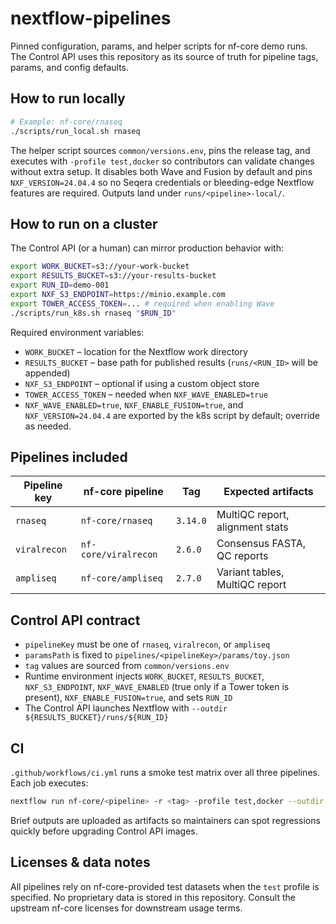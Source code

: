 # nextflow-pipelines

Pinned configuration, params, and helper scripts for nf-core demo runs. The Control API uses this repository as its source of truth for pipeline tags, params, and config defaults.

## How to run locally

```bash
# Example: nf-core/rnaseq
./scripts/run_local.sh rnaseq
```

The helper script sources `common/versions.env`, pins the release tag, and executes with `-profile test,docker` so contributors can validate changes without extra setup. It disables both Wave and Fusion by default and pins `NXF_VERSION=24.04.4` so no Seqera credentials or bleeding-edge Nextflow features are required. Outputs land under `runs/<pipeline>-local/`.

## How to run on a cluster

The Control API (or a human) can mirror production behavior with:

```bash
export WORK_BUCKET=s3://your-work-bucket
export RESULTS_BUCKET=s3://your-results-bucket
export RUN_ID=demo-001
export NXF_S3_ENDPOINT=https://minio.example.com
export TOWER_ACCESS_TOKEN=... # required when enabling Wave
./scripts/run_k8s.sh rnaseq "$RUN_ID"
```

Required environment variables:

- `WORK_BUCKET` – location for the Nextflow work directory
- `RESULTS_BUCKET` – base path for published results (`runs/<RUN_ID>` will be appended)
- `NXF_S3_ENDPOINT` – optional if using a custom object store
- `TOWER_ACCESS_TOKEN` – needed when `NXF_WAVE_ENABLED=true`
- `NXF_WAVE_ENABLED=true`, `NXF_ENABLE_FUSION=true`, and `NXF_VERSION=24.04.4` are exported by the k8s script by default; override as needed.

## Pipelines included

| Pipeline key | nf-core pipeline | Tag | Expected artifacts |
| --- | --- | --- | --- |
| `rnaseq` | `nf-core/rnaseq` | `3.14.0` | MultiQC report, alignment stats |
| `viralrecon` | `nf-core/viralrecon` | `2.6.0` | Consensus FASTA, QC reports |
| `ampliseq` | `nf-core/ampliseq` | `2.7.0` | Variant tables, MultiQC report |

## Control API contract

- `pipelineKey` must be one of `rnaseq`, `viralrecon`, or `ampliseq`
- `paramsPath` is fixed to `pipelines/<pipelineKey>/params/toy.json`
- `tag` values are sourced from `common/versions.env`
- Runtime environment injects `WORK_BUCKET`, `RESULTS_BUCKET`, `NXF_S3_ENDPOINT`, `NXF_WAVE_ENABLED` (true only if a Tower token is present), `NXF_ENABLE_FUSION=true`, and sets `RUN_ID`
- The Control API launches Nextflow with `--outdir ${RESULTS_BUCKET}/runs/${RUN_ID}`

## CI

`.github/workflows/ci.yml` runs a smoke test matrix over all three pipelines. Each job executes:

```bash
nextflow run nf-core/<pipeline> -r <tag> -profile test,docker --outdir runs/<pipeline>-ci
```

Brief outputs are uploaded as artifacts so maintainers can spot regressions quickly before upgrading Control API images.

## Licenses & data notes

All pipelines rely on nf-core-provided test datasets when the `test` profile is specified. No proprietary data is stored in this repository. Consult the upstream nf-core licenses for downstream usage terms.
